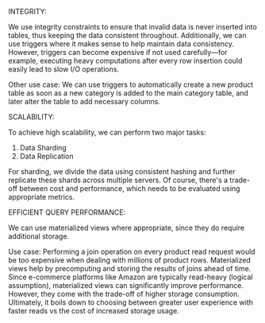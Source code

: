 INTEGRITY:

We use integrity constraints to ensure that invalid data is never inserted into tables, thus keeping the data consistent throughout.
Additionally, we can use triggers where it makes sense to help maintain data consistency. 
However, triggers can become expensive if not used carefully—for example, executing heavy computations after every row insertion could easily lead to slow I/O operations.

Other use case:
We can use triggers to automatically create a new product table as soon as a new category is added to the main category table, and later alter the table to add necessary columns.

SCALABILITY:

To achieve high scalability, we can perform two major tasks:

1) Data Sharding
2) Data Replication

For sharding, we divide the data using consistent hashing and further replicate these shards across multiple servers.
Of course, there's a trade-off between cost and performance, which needs to be evaluated using appropriate metrics.

EFFICIENT QUERY PERFORMANCE:

We can use materialized views where appropriate, since they do require additional storage.

Use case:
Performing a join operation on every product read request would be too expensive when dealing with millions of product rows. Materialized views help by precomputing and storing the results of joins ahead of time.
Since e-commerce platforms like Amazon are typically read-heavy (logical assumption), materialized views can significantly improve performance. However, they come with the trade-off of higher storage consumption.
Ultimately, it boils down to choosing between greater user experience with faster reads vs the cost of increased storage usage.